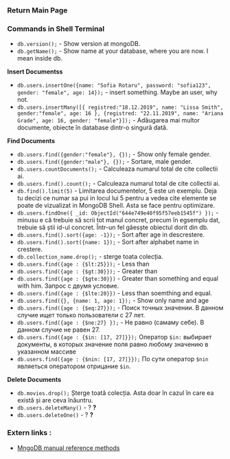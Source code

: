 ### Return Main Page

### Commands in Shell Terminal 
* `db.version();` - Show version at mongoDB.
* `db.getName();` - Show name at your database, where you are now. I mean inside db.

**Insert Documentss**
* `db.users.insertOne({name: "Sofia Rotaru", password: "sofia123", gender: "female", age: 14});` - insert something. Maybe an user, why not.
* `db.users.insertMany([{ registred:"18.12.2019", name: "Lissa Smith", gender:"female", age: 16 }, {registred: "22.11.2019", name: "Ariana Grade", age: 16, gender: "female"}]);` - Adăugarea mai multor documente, obiecte în database dintr-o singură dată.

**Find Documents**
* `db.users.find({gender:"female"}, {});` - Show only female gender.
* `db.users.find({gender:"male"}, {});` - Sortare, male gender.
* `db.users.countDocuments();` - Calculeaza numarul total de cite collectii ai.
* `db.users.find().count();` - Calculeaza numarul total de cite collectii ai.
* `db.find().limit(5)` - Limitarea documentelor, 5 este un exemplu. Deja tu decizi ce numar sa pui in locul lui 5 pentru a vedea cite elemente se poate de vizualizat in MongoDB Shell. Asta se face pentru optimizare.
* `db.users.findOne({ _id: ObjectId("644e749e40f95f57eeb1545f") });` - minusu e că trebuie să scrii tot manul concret, precum în egsemplu dat, trebuie să știi id-ul concret. Într-un fel găesște obiectul dorit din db.
* `db.users.find().sort({age: -1});` - Sort after age in descrestere.
* `db.users.find().sort({name: 1});` - Sort after alphabet name in crestere. 
* `db.collection_name.drop();` - sterge toata colecția.
* `db.users.find({age : {$lt:25}});` - Less than
* `db.users.find({age : {$gt:30}});` - Greater than
* `db.users.find({age : {$gte:30}})` - Greater than something and equal with him. Запрос с двумя условие.
* `db.users.find({age : {$lte:20}})` - Less than soemthing and equal.
* `db.users.find({}, {name: 1, age: 1});` - Show only name and age
* `db.users.find({age : {$eq:27}});` - Поиск точных значении. В данном случие ищет только пользователи с 27 лет. 
* `db.users.find({age : {$ne:27} });` - Не равно (самаму себе). В данном случие не равен 27.
* `db.users.find({age : {$in: [17, 27]}});` Оператор `$in:` выбирает документы, в которых значение поля равно любому значению в указанном массиве
* `db.users.find({age : {$nin: [17, 27]}});` По сути оператор `$nin` являеться оператором отрицание `$in`.

**Delete Documents**
* `db.movies.drop();` Șterge toată colecția. Asta doar în cazul în care ea există și are ceva înăuntru.
* `db.users.deleteMany()` - ? **?**
* `db.users.deleteOne()` - ? **?**

### Extern links :
* [MngoDB manual reference methods](https://docs.mongodb.com/manual/reference/method/js-database/)